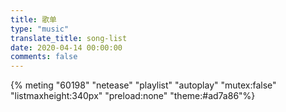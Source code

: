 ```yaml
---
title: 歌单
type: "music"
translate_title: song-list
date: 2020-04-14 00:00:00
comments: false
---
```


{% meting "60198" "netease" "playlist" "autoplay" "mutex:false" "listmaxheight:340px" "preload:none" "theme:#ad7a86"%}
